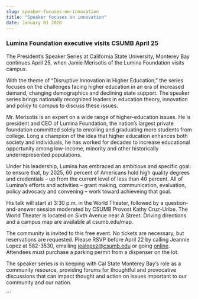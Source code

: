 ```yaml
---
slug: speaker-focuses-on-innovation
title: "Speaker focuses on innovation"
date: January 01 2020
---
```


 
<h3>Lumina Foundation executive visits CSUMB April 25</h3>
<p>
  The President’s Speaker Series at California State University, Monterey Bay
  continues April 25, when Jamie Merisotis of the Lumina Foundation visits
  campus.
</p>
<p>
  With the theme of “Disruptive Innovation in Higher Education,” the series
  focuses on the challenges facing higher education in an era of increased
  demand, changing demographics and declining state support. The speaker series
  brings nationally recognized leaders in education theory, innovation and
  policy to campus to discuss these issues.
</p>
<p>
  Mr. Merisotis is an expert on a wide range of higher-education issues. He is
  president and CEO of Lumina Foundation, the nation’s largest private
  foundation committed solely to enrolling and graduating more students from
  college. Long a champion of the idea that higher education enhances both
  society and individuals, he has worked for decades to increase educational
  opportunity among low-income, minority and other historically underrepresented
  populations.
</p>
<p>
  Under his leadership, Lumina has embraced an ambitious and specific goal: to
  ensure that, by 2025, 60 percent of Americans hold high quality degrees and
  credentials – up from the current level of less than 40 percent. All of
  Lumina’s efforts and activities – grant making, communication, evaluation,
  policy advocacy and convening – work toward achieveing that goal.
</p>
<p>
  His talk will start at 3:30 p.m. in the World Theater, followed by a
  question-and-answer session moderated by CSUMB Provost Kathy Cruz-Uribe. The
  World Theater is located on Sixth Avenue near A Street. Driving directions and
  a campus map are available at csumb.edu/map.
</p>
<p>
  The community is invited to this free event. No tickets are necessary, but
  reservations are requested. Please RSVP before April 22 by calling Jeannie
  Lopez at 582-3530, emailing
  <a
    href="m&#97;&#105;&#108;&#116;&#111;&#58;&#x6a;&#x65;&#x61;&#x6c;&#x6f;&#x70;&#x65;z&#64;&#99;&#115;&#117;&#109;&#98;&#46;&#x65;&#x64;&#x75;"
    >jealopez@csumb.edu</a
  >
  or going <a href="https://csumb.edu/rsvp">online</a>. Attendees must purchase a
  parking permit from a dispenser on the lot.
</p>
<p>
  The speaker series is in keeping with Cal State Monterey Bay’s role as a
  community resource, providing forums for thoughtful and provocative
  discussions that can impact thought and action on issues important to our
  community and our nation.
</p>
```

